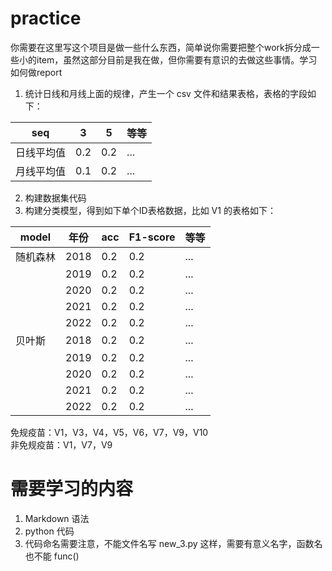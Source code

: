 # practice
 
你需要在这里写这个项目是做一些什么东西，简单说你需要把整个work拆分成一些小的item，虽然这部分目前是我在做，但你需要有意识的去做这些事情。学习如何做report  

1. 统计日线和月线上面的规律，产生一个 csv 文件和结果表格，表格的字段如下：  

| seq | 3 | 5 | 等等|
| ------ | ------ | ------ | ------ |
| 日线平均值 | 0.2 | 0.2 | ... |
| 月线平均值 | 0.1 | 0.2 | ... |



2. 构建数据集代码 
3. 构建分类模型，得到如下单个ID表格数据，比如 V1 的表格如下：  


| model | 年份 |acc | F1-score | 等等|
| ------ | ------ | ------ | ------ | ------ |
| 随机森林 | 2018 |0.2 | 0.2 | ... |
|  | 2019 |0.2 | 0.2 | ... |
|  | 2020 |0.2 | 0.2 | ... |
|  | 2021 |0.2 | 0.2 | ... |
|  | 2022 |0.2 | 0.2 | ... |
| 贝叶斯 | 2018 | 0.2 | 0.2 |... |
|  | 2019 | 0.2 | 0.2 |... |
|  | 2020 | 0.2 | 0.2 |... |
|  | 2021 |0.2 | 0.2 | ... |
|  | 2022 |0.2 | 0.2 | ... |

免规疫苗：V1，V3，V4，V5，V6，V7，V9，V10  
非免规疫苗：V1，V7，V9  


# 需要学习的内容  

1. Markdown 语法  
2. python 代码 
3. 代码命名需要注意，不能文件名写 new_3.py 这样，需要有意义名字，函数名也不能 func()   

